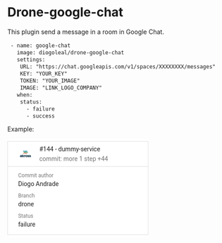 # Drone-google-chat

This plugin send a message in a room in Google Chat.
```
 - name: google-chat
   image: diogoleal/drone-google-chat
   settings:
    URL: "https://chat.googleapis.com/v1/spaces/XXXXXXXX/messages"
    KEY: "YOUR_KEY"
    TOKEN: "YOUR_IMAGE"
    IMAGE: "LINK_LOGO_COMPANY"
   when:
    status:
      - failure
      - success 
```


Example:

![example](example.png)